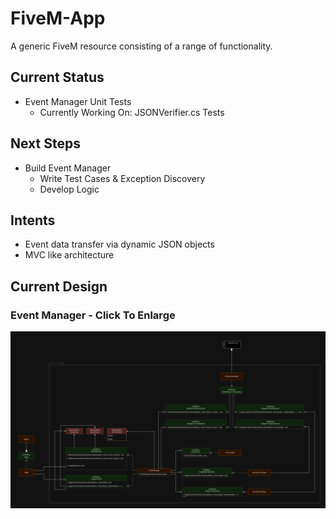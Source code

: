 # FiveM-App

A generic FiveM resource consisting of a range of functionality.

## Current Status

- Event Manager Unit Tests
  - Currently Working On: JSONVerifier.cs Tests

## Next Steps

- Build Event Manager
  - Write Test Cases & Exception Discovery
  - Develop Logic

## Intents

- Event data transfer via dynamic JSON objects
- MVC like architecture

## Current Design

### Event Manager - Click To Enlarge

![Event Manager UML Design](https://raw.githubusercontent.com/Matthew-Bowman/FiveM-App/master/Designs/Event%20Manager%20Design%20v4.png)

